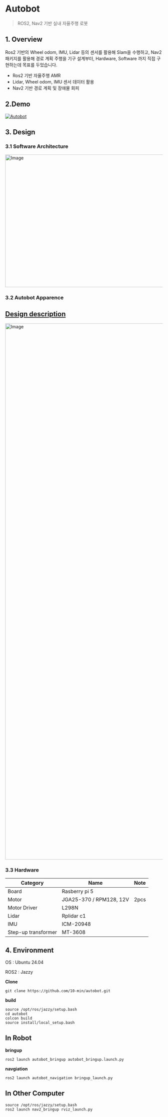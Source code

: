 # Autobot
> ROS2, Nav2 기반 실내 자율주행 로봇

## 1. Overview

Ros2 기반의 Wheel odom, IMU, Lidar 등의 센서를 활용해 Slam을 수행하고, Nav2 패키지를 활용해 경로 계획 주행을 기구 설계부터, Hardware, Software 까지 직접 구현하는데 목표를 두었습니다.

- Ros2 기반 자율주행 AMR
- Lidar, Wheel odom, IMU 센서 데이터 활용
- Nav2 기반 경로 계획 및 장애물 회피

## 2.Demo

[![Autobot](http://img.youtube.com/vi/'d7foac82g7I'/0.jpg)](https://youtu.be/'d7foac82g7I')

## 3. Design

### 3.1 Software Architecture

<img width="561" height="422" alt="Image" src="https://github.com/user-attachments/assets/c9386aa1-dc80-4f6d-be5e-32c4da5d5728" />

### 3.2 Autobot Apparence

[Design description](https://10-min-e.tistory.com/80)
---
<img width="1280" height="1706" alt="Image" src="https://github.com/user-attachments/assets/f3135d2d-c3e1-4713-9bcb-8e04e03187a2" />



### 3.3 Hardware

| Category | Name | Note |
|   ---    | ---  |  --- |
| Board | Rasberry pi 5 |   |
| Motor | JGA25-370 / RPM128, 12V | 2pcs |
| Motor Driver | L298N |   |
| Lidar | Rplidar c1 |   |
| IMU | ICM-20948 |   |
| Step-up transformer | MT-3608 |   |


## 4. Environment

OS : Ubuntu 24.04

ROS2 : Jazzy

**Clone**

```
git clone https://github.com/10-min/autobot.git
```

**build**

```
source /opt/ros/jazzy/setup.bash
cd autobot
colcon build
source install/local_setup.bash
```

In Robot
---

**bringup**

```
ros2 launch autobot_bringup autobot_bringup.launch.py
```

**navgiation**

```
ros2 launch autobot_navigation bringup_launch.py
```

In Other Computer
---

```
source /opt/ros/jazzy/setup.bash
ros2 launch nav2_bringup rviz_launch.py
```


